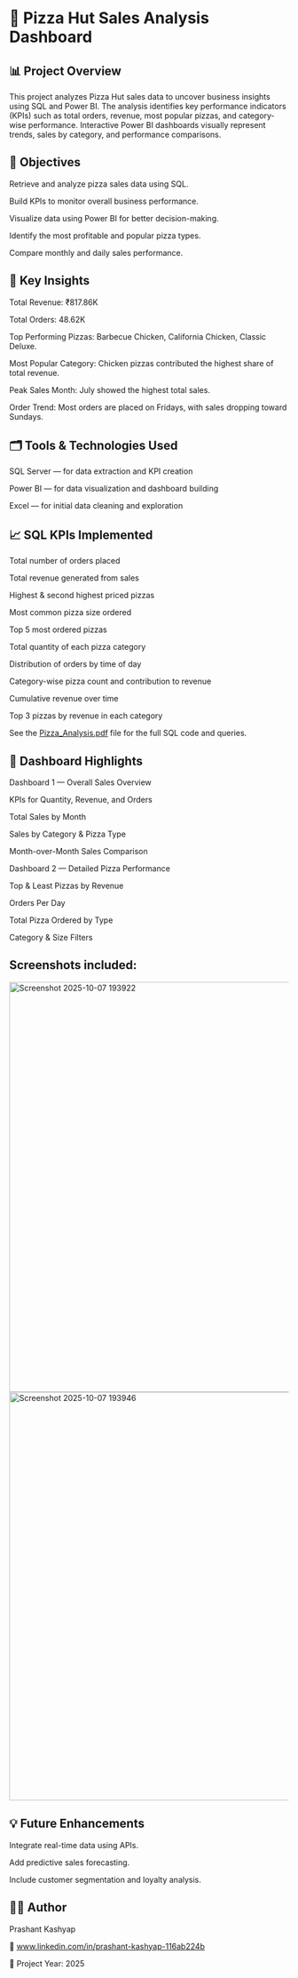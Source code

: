 # **🍕 Pizza Hut Sales Analysis Dashboard**



## 📊 Project Overview

This project analyzes Pizza Hut sales data to uncover business insights using SQL and Power BI.
The analysis identifies key performance indicators (KPIs) such as total orders, revenue, most popular pizzas, and category-wise performance.
Interactive Power BI dashboards visually represent trends, sales by category, and performance comparisons.



## 🎯 Objectives

Retrieve and analyze pizza sales data using SQL.

Build KPIs to monitor overall business performance.

Visualize data using Power BI for better decision-making.

Identify the most profitable and popular pizza types.

Compare monthly and daily sales performance.



## 🧠 Key Insights

Total Revenue: ₹817.86K

Total Orders: 48.62K

Top Performing Pizzas: Barbecue Chicken, California Chicken, Classic Deluxe.

Most Popular Category: Chicken pizzas contributed the highest share of total revenue.

Peak Sales Month: July showed the highest total sales.

Order Trend: Most orders are placed on Fridays, with sales dropping toward Sundays.



## 🗂️ Tools & Technologies Used

SQL Server — for data extraction and KPI creation

Power BI — for data visualization and dashboard building

Excel — for initial data cleaning and exploration



## 📈 SQL KPIs Implemented

Total number of orders placed

Total revenue generated from sales

Highest & second highest priced pizzas

Most common pizza size ordered

Top 5 most ordered pizzas

Total quantity of each pizza category

Distribution of orders by time of day

Category-wise pizza count and contribution to revenue

Cumulative revenue over time

Top 3 pizzas by revenue in each category

See the [Pizza_Analysis.pdf](https://github.com/user-attachments/files/22747556/Pizza_Analysis.pdf) file for the full SQL code and queries.



## 🧩 Dashboard Highlights

Dashboard 1 — Overall Sales Overview

KPIs for Quantity, Revenue, and Orders

Total Sales by Month

Sales by Category & Pizza Type

Month-over-Month Sales Comparison



Dashboard 2 — Detailed Pizza Performance

Top & Least Pizzas by Revenue

Orders Per Day

Total Pizza Ordered by Type

Category & Size Filters



## Screenshots included:


<img width="1323" height="738" alt="Screenshot 2025-10-07 193922" src="https://github.com/user-attachments/assets/35c169fe-a4aa-4df5-a46f-2e67d18cac13" />



<img width="1322" height="735" alt="Screenshot 2025-10-07 193946" src="https://github.com/user-attachments/assets/287d6403-91a3-4b4e-a830-bd79bd4e5bf8" />


## 💡 Future Enhancements



Integrate real-time data using APIs.

Add predictive sales forecasting.

Include customer segmentation and loyalty analysis.



## 👩‍💻 Author

Prashant Kashyap

📧 www.linkedin.com/in/prashant-kashyap-116ab224b

📅 Project Year: 2025

